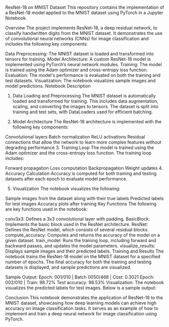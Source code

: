 ResNet-18 on MNIST Dataset
This repository contains the implementation of a ResNet-18 model applied to the MNIST dataset using PyTorch in a Jupyter Notebook.

Overview
The project implements ResNet-18, a deep residual network, to classify handwritten digits from the MNIST dataset. It demonstrates the use of convolutional neural networks (CNNs) for image classification and includes the following key components:

Data Preprocessing: The MNIST dataset is loaded and transformed into tensors for training.
Model Architecture: A custom ResNet-18 model is implemented using PyTorch’s neural network modules.
Training: The model is trained using the Adam optimizer and cross-entropy loss function.
Evaluation: The model's performance is evaluated on both the training and test datasets.
Visualization: The notebook visualizes sample images and model predictions.
Notebook Description
1. Data Loading and Preprocessing
The MNIST dataset is automatically loaded and transformed for training. This includes data augmentation, scaling, and converting the images to tensors. The dataset is split into training and test sets, with DataLoaders used for efficient batching.

2. Model Architecture
The ResNet-18 architecture is implemented with the following key components:

Convolutional layers
Batch normalization
ReLU activations
Residual connections that allow the network to learn more complex features without degrading performance
3. Training Loop
The model is trained using the Adam optimizer and the cross-entropy loss function. The training loop includes:

Forward propagation
Loss computation
Backpropagation
Weight updates
4. Accuracy Calculation
Accuracy is computed for both training and testing datasets after each epoch to evaluate model performance.

5. Visualization
The notebook visualizes the following:

Sample images from the dataset along with their true labels
Predicted labels for test images
Accuracy plots after training
Key Functions
The following are key functions used in the notebook:

conv3x3: Defines a 3x3 convolutional layer with padding.
BasicBlock: Implements the basic block used in the ResNet architecture.
ResNet: Defines the ResNet model, which consists of several residual blocks.
compute_accuracy: Computes and returns the accuracy of the model on a given dataset.
train_model: Runs the training loop, including forward and backward passes, and updates the model parameters.
visualize_results: Displays sample images and their predicted labels.
Training and Results
The notebook trains the ResNet-18 model on the MNIST dataset for a specified number of epochs. The final accuracy for both the training and testing datasets is displayed, and sample predictions are visualized.

Sample Output:
Epoch: 001/010 | Batch 0050/468 | Cost: 0.3021
Epoch: 002/010 | Train: 98.72%
Test accuracy: 98.53%
Visualization:
The notebook visualizes the predicted labels for test images. Below is a sample output:


Conclusion
This notebook demonstrates the application of ResNet-18 to the MNIST dataset, showcasing how deep learning models can achieve high accuracy on image classification tasks. It serves as an example of how to implement and train a deep neural network for image classification using PyTorch.
